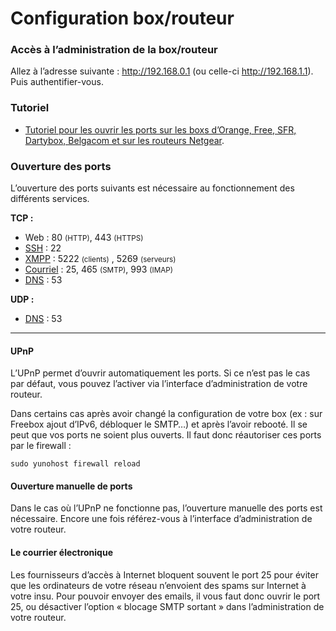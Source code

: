# Configuration box/routeur

### Accès à l’administration de la box/routeur
Allez à l’adresse suivante : http://192.168.0.1 (ou celle-ci http://192.168.1.1). Puis authentifier-vous.

### Tutoriel
* [Tutoriel pour les ouvrir les ports sur les boxs d’Orange, Free, SFR, Dartybox, Belgacom et sur les routeurs Netgear](https://craym.eu/tutoriels/utilitaires/ouvrir_les_ports_de_sa_box.html).

### Ouverture des ports
L’ouverture des ports suivants est nécessaire au fonctionnement des différents services.

**TCP :**
   * Web : 80 <small>(HTTP)</small>, 443 <small>(HTTPS)</small>
   * [SSH](ssh_fr) : 22
   * [XMPP](XMPP_fr) : 5222 <small>(clients)</small> , 5269 <small>(serveurs)</small>
   * [Courriel](email_fr) : 25, 465 <small>(SMTP)</small>, 993 <small>(IMAP)</small>
   * [DNS](dns_fr) : 53

**UDP :**
   * [DNS](dns_fr) : 53

---

#### UPnP

L’UPnP permet d’ouvrir automatiquement les ports. Si ce n’est pas le cas par défaut, vous pouvez l’activer via l’interface d’administration de votre routeur.

Dans certains cas après avoir changé la configuration de votre box (ex : sur Freebox ajout d’IPv6, débloquer le SMTP…) et après l’avoir rebooté. Il se peut que vos ports ne soient plus ouverts. Il faut donc réautoriser ces ports par le firewall :

```sudo yunohost firewall reload```

#### Ouverture manuelle de ports

Dans le cas où l’UPnP ne fonctionne pas, l’ouverture manuelle des ports est nécessaire. Encore une fois référez-vous à l’interface d’administration de votre routeur.

#### Le courrier électronique

Les fournisseurs d’accès à Internet bloquent souvent le port 25 pour éviter que les ordinateurs de votre réseau n’envoient des spams sur Internet à votre insu. Pour pouvoir envoyer des emails, il vous faut donc ouvrir le port 25, ou désactiver l’option « blocage SMTP sortant » dans l’administration de votre routeur.
